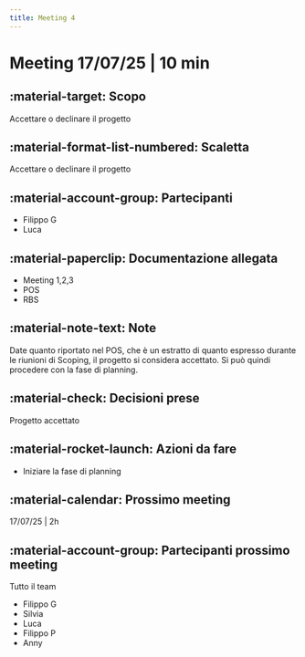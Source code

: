 ```yaml
---
title: Meeting 4
---
```


# Meeting 17/07/25 | 10 min

## :material-target: **Scopo**

Accettare o declinare il progetto

## :material-format-list-numbered: **Scaletta**  

Accettare o declinare il progetto

## :material-account-group: **Partecipanti**

- Filippo G
- Luca

## :material-paperclip: **Documentazione allegata**  

- Meeting 1,2,3
- POS
- RBS

## :material-note-text: **Note**  

Date quanto riportato nel POS, che è un estratto di quanto espresso durante le riunioni di Scoping, il progetto si considera accettato. Si può quindi procedere con la fase di planning.

## :material-check: **Decisioni prese**  

Progetto accettato

## :material-rocket-launch: **Azioni da fare**  

- Iniziare la fase di planning

## :material-calendar: **Prossimo meeting**

17/07/25 | 2h

## :material-account-group: **Partecipanti prossimo meeting**  

Tutto il team

- Filippo G
- Silvia
- Luca
- Filippo P
- Anny
